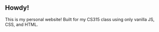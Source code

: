 ## Howdy!
This is my personal website! Built for my CS315 class using only vanilla JS, CSS, and HTML.
